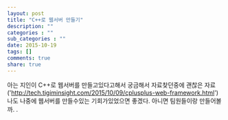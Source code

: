 ```yaml
---
layout: post
title: "C++로 웹서버 만들기"
description: ""
categories : ""
sub_categories : ""
date: 2015-10-19
tags: []
comments: true
share: true
---
```


아는 지인이 C++로 웹서버를 만들고있다고해서 궁금해서 자료찾던중에 괜찮은
자료('http://tech.tigiminsight.com/2015/10/09/cplusplus-web-framework.html') 나도
나중에 웹서버를 만들수있는 기회가있었으면 좋겠다. 아니면 팀원들이랑 만들어볼까. .

